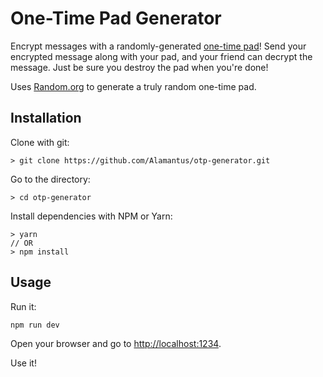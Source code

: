 # One-Time Pad Generator

Encrypt messages with a randomly-generated [one-time pad](https://en.wikipedia.org/wiki/One-time_pad)!
Send your encrypted message along with your pad, and your friend can decrypt the message.
Just be sure you destroy the pad when you're done!

Uses [Random.org](https://www.random.org) to generate a truly random one-time pad.

## Installation

Clone with git:

```
> git clone https://github.com/Alamantus/otp-generator.git
```

Go to the directory:

```
> cd otp-generator
```

Install dependencies with NPM or Yarn:

```
> yarn
// OR
> npm install
```

## Usage

Run it:

```
npm run dev
```

Open your browser and go to [http://localhost:1234](http://localhost:1234).

Use it!
